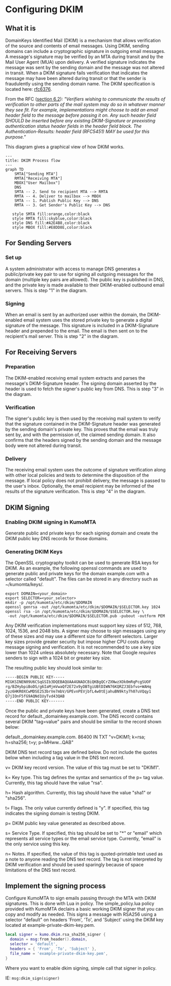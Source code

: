 # Configuring DKIM

## What it is

DomainKeys Identified Mail (DKIM) is a mechanism that allows verification of the source and contents of email messages. Using DKIM, sending domains can include a cryptographic signature in outgoing email messages. A message's signature may be verified by an MTA during transit and by the Mail User Agent (MUA) upon delivery. A verified signature indicates the message was sent by the sending domain and the message was not altered in transit. When a DKIM signature fails verification that indicates the message may have been altered during transit or that the sender is fraudulently using the sending domain name. The DKIM specification is located here: [rfc6376](https://datatracker.ietf.org/doc/html/rfc6376).

From the RFC ([section 6.2](https://datatracker.ietf.org/doc/html/rfc6376#section-6.2)):
_"Verifiers wishing to communicate the results of verification to other
   parts of the mail system may do so in whatever manner they see fit.
   For example, implementations might choose to add an email header
   field to the message before passing it on.  Any such header field
   SHOULD be inserted before any existing DKIM-Signature or preexisting
   authentication status header fields in the header field block.  The
   Authentication-Results: header field (RFC5451) MAY be used for this
   purpose."_

This diagram gives a graphical view of how DKIM works.

```mermaid
---
title: DKIM Process flow
---
graph TD
    SMTA["Sending MTA"]
    RMTA["Receiving MTA"]
    MBOX["User Mailbox"]
    DNS
    SMTA -- 2. Send to recipient MTA --> RMTA
    RMTA -- 4. Deliver to mailbox --> MBOX
    SMTA -- 1. Publish Public Key --> DNS
    RMTA -- 3. Get Sender's Public Key --> DNS

   style SMTA fill:orange,color:black
   style RMTA fill:skyblue,color:black
   style DNS fill:#A2E4B8,color:black
   style MBOX fill:#E8DD8E,color:black

```

## For Sending Servers

### Set up

A system administrator with access to manage DNS generates a public/private key pair to use for signing all outgoing messages for the domain (multiple key pairs are allowed). The public key is published in DNS, and the private key is made available to their DKIM-enabled outbound email servers. This is step "1" in the diagram.

### Signing

When an email is sent by an authorized user within the domain, the DKIM-enabled email system uses the stored private key to generate a digital signature of the message. This signature is included in a DKIM-Signature header and prepended to the email. The email is then sent on to the recipient's mail server. This is step "2" in the diagram.

## For Receiving Servers

### Preparation

The DKIM-enabled receiving email system extracts and parses the message's DKIM-Signature header. The signing domain asserted by the header is used to fetch the signer's public key from DNS. This is step "3" in the diagram.

### Verification

The signer's public key is then used by the receiving mail system to verify that the signature contained in the DKIM-Signature header was generated by the sending domain's private key. This proves that the email was truly sent by, and with the permission of, the claimed sending domain. It also confirms that the headers signed by the sending domain and the message body were not altered during transit.

### Delivery

The receiving email system uses the outcome of signature verification along with other local policies and tests to determine the disposition of the message. If local policy does not prohibit delivery, the message is passed to the user's inbox. Optionally, the email recipient may be informed of the results of the signature verification. This is step "4" in the diagram.

## DKIM Signing

### Enabling DKIM signing in KumoMTA

Generate public and private keys for each signing domain and create the DKIM public key DNS records for those domains.

### Generating DKIM Keys

The OpenSSL cryptography toolkit can be used to generate RSA keys for DKIM. As an example, the following openssl commands are used to generate public and private keys for the domain example.com with a selector called "default". The files can be stored in any directory such as ~/kumomta/keys/.

```console
export DOMAIN=<your_domain>
export SELECTOR=<your_selector>
mkdir -p /opt/kumomta/etc/dkim/$DOMAIN
openssl genrsa -out /opt/kumomta/etc/dkim/$DOMAIN/$SELECTOR.key 1024
openssl rsa -in /opt/kumomta/etc/dkim/$DOMAIN/$SELECTOR.key \
 -out /opt/kumomta/etc/dkim/$DOMAIN/$SELECTOR.pub -pubout -outform PEM

```

Any DKIM verification implementations must support key sizes of 512, 768, 1024, 1536, and 2048 bits. A signer may choose to sign messages using any of these sizes and may use a different size for different selectors. Larger key sizes provide greater security but impose higher CPU costs during message signing and verification. It is not recommended to use a key size lower than 1024 unless absolutely necessary. Note that Google _requires_ senders to sign with a 1024 bit or greater key size.

The resulting public key should look similar to:

```txt
-----BEGIN PUBLIC KEY-----
MIGKSINEN09U6CSqGSIb3DQEBAQUAA4GNADCBiQKBgQCrZXNwzXOk0mRqPcgSUOF
rg/BZHybpiBoDS/g6IaMjmVwaQf2E72x9yDBTgiUBtDIWN76KQRZJ3Ebfvo+WAHq
2yz6HKR0XCwMDSE2S3brVe7mbV/GPEvnPEVjbfL4w0tEjahuBN9kty7h07uVQqy1
Q7jIOnF5fG9AQNd1UyTvd43QAB
-----END PUBLIC KEY-------
```

Once the public and private keys have been generated, create a DNS text record for default._domainkey.example.com. The DNS record contains several DKIM "tag=value" pairs and should be similiar to the record shown below:

default._domainkey.example.com. 86400 IN TXT
"v=DKIM1; k=rsa; h=sha256; t=y; p=MHww...QAB"

DKIM DNS text record tags are defined below. Do not include the quotes below when including a tag value in the DNS text record.

v= DKIM key record version. The value of this tag must be set to "DKIM1".

k= Key type. This tag defines the syntax and semantics of the p= tag value. Currently, this tag should have the value "rsa".

h= Hash algorithm. Currently, this tag should have the value "sha1" or "sha256".

t= Flags. The only value currently defined is "y". If specified, this tag indicates the signing domain is testing DKIM.

p= DKIM public key value generated as described above.

s= Service Type. If specified, this tag should be set to "*" or "email" which represents all service types or the email service type. Currently, "email" is the only service using this key.

n= Notes. If specified, the value of this tag is quoted-printable text used as a note to anyone reading the DNS text record. The tag is not interpreted by DKIM verification and should be used sparingly because of space limitations of the DNS text record.

## Implement the signing process

Configure KumoMTA to sign emails passing through the MTA with DKIM signatures.  This is done with Lua in policy.  The simple_policy.lua policy provided with KumoMTA declairs a basic working DKIM signer that you can copy and modify as needed.  This signs a message with RSA256 using a selector "default" on headers 'From', 'To', and 'Subject' using the DKIM key located at example-private-dkim-key.pem.

```lua
local signer = kumo.dkim.rsa_sha256_signer {
  domain = msg:from_header().domain,
  selector = 'default',
  headers = { 'From', 'To', 'Subject' },
  file_name = 'example-private-dkim-key.pem',
}
```

Where you want to enable dkim signing, simple call that signer in policy.

IE:  `msg:dkim_sign(signer)`
